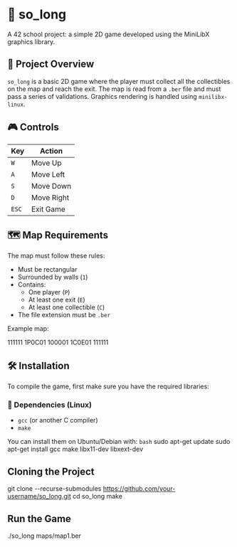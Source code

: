 # 🧱 so_long

A 42 school project: a simple 2D game developed using the MiniLibX graphics library.

## 📌 Project Overview

`so_long` is a basic 2D game where the player must collect all the collectibles on the map and reach the exit. The map is read from a `.ber` file and must pass a series of validations. Graphics rendering is handled using `minilibx-linux`.

## 🎮 Controls

| Key    | Action         |
|--------|----------------|
| `W`    | Move Up        |
| `A`    | Move Left      |
| `S`    | Move Down      |
| `D`    | Move Right     |
| `ESC`  | Exit Game      |

## 🗺️ Map Requirements

The map must follow these rules:

- Must be rectangular
- Surrounded by walls (`1`)
- Contains:
  - One player (`P`)
  - At least one exit (`E`)
  - At least one collectible (`C`)
- The file extension must be `.ber`

Example map:

111111
1P0C01
100001
1C0E01
111111

## 🛠️ Installation

To compile the game, first make sure you have the required libraries:

### 🧩 Dependencies (Linux)
- `gcc` (or another C compiler)
- `make`

You can install them on Ubuntu/Debian with:
```bash```
sudo apt-get update
sudo apt-get install gcc make libx11-dev libxext-dev
## Cloning the Project
git clone --recurse-submodules https://github.com/your-username/so_long.git
cd so_long
make
## Run the Game
./so_long maps/map1.ber



